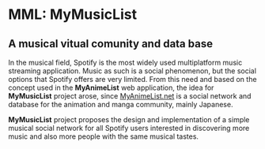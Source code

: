 # MML: MyMusicList

## A musical vitual comunity and data base

In the musical field, Spotify is the most widely used multiplatform music streaming application. Music as such is a social phenomenon, but the social options that Spotify offers are very limited. From this need and based on the concept used in the **MyAnimeList** web application, the idea for **MyMusicList** project arose, since [MyAnimeList.net](myanimelist.net) is a social network and database for the animation and manga community, mainly Japanese.

**MyMusicList** project proposes the design and implementation of a simple musical social network for all Spotify users interested in discovering more music and also more people with the same musical tastes.